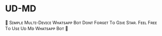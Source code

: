 # UD-MD
🧸 Sɪᴍᴘʟᴇ Mᴜʟᴛɪ-Dᴇᴠɪᴄᴇ Wʜᴀᴛsᴀᴘᴘ Bᴏᴛ Dᴏɴᴛ Fᴏʀɢᴇᴛ Tᴏ Gɪᴠᴇ Sᴛᴀʀ. Fᴇᴇʟ Fʀᴇᴇ Tᴏ Usᴇ Uᴅ Mᴅ  Wʜᴀᴛsᴀᴘᴘ Bᴏᴛ 🌸

